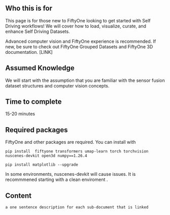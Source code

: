 ## Who this is for
This page is for those new to FiftyOne looking to get started with Self Driving workflows! We will cover how to load, visualize, curate, and enhance Self Driving Datasets. 

Advanced computer vision and FiftyOne experience is recommended. If new, be sure to check out FiftyOne Grouped Datasets and FiftyOne 3D documentation. [LINK]

## Assumed Knowledge
We will start with the assumption that you are familiar with the sensor fusion dataset structures and computer vision concepts. 

## Time to complete
15-20 minutes

## Required packages
FiftyOne and other packages are required. You can install with
```
pip install  fiftyone transformers umap-learn torch torchvision nuscenes-devkit open3d numpy==1.26.4

pip install matplotlib --upgrade
```

In some environments, nuscenes-devkit will cause issues. It is recommmened starting with a clean enviroment .

## Content
    a one sentence description for each sub-document that is linked